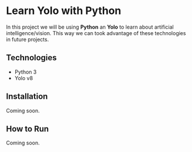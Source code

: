 # Learn Yolo with Python
In this project we will be using **Python** an **Yolo** to learn about artificial intelligence/vision. This way we can took advantage of these technologies in future projects.

## Technologies

* Python 3
* Yolo v8

## Installation

Coming soon.

## How to Run

Coming soon.